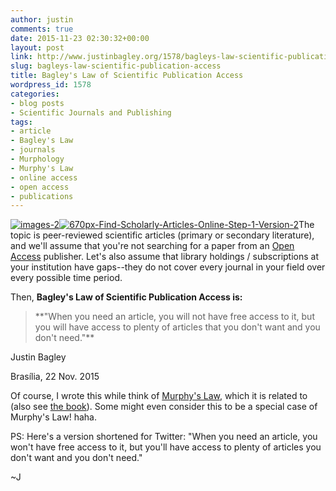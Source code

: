 ```yaml
---
author: justin
comments: true
date: 2015-11-23 02:30:32+00:00
layout: post
link: http://www.justinbagley.org/1578/bagleys-law-scientific-publication-access
slug: bagleys-law-scientific-publication-access
title: Bagley's Law of Scientific Publication Access
wordpress_id: 1578
categories:
- blog posts
- Scientific Journals and Publishing
tags:
- article
- Bagley's Law
- journals
- Murphology
- Murphy's Law
- online access
- open access
- publications
---
```


[![images-2](http://www.justinbagley.org/wp-content/uploads/2015/11/images-2.jpeg)](http://www.justinbagley.org/wp-content/uploads/2015/11/images-2.jpeg)[![670px-Find-Scholarly-Articles-Online-Step-1-Version-2](http://www.justinbagley.org/wp-content/uploads/2015/11/670px-Find-Scholarly-Articles-Online-Step-1-Version-2.jpg)](http://www.justinbagley.org/wp-content/uploads/2015/11/670px-Find-Scholarly-Articles-Online-Step-1-Version-2.jpg)The topic is peer-reviewed scientific articles (primary or secondary literature), and we'll assume that you're not searching for a paper from an [Open Access](https://en.wikipedia.org/wiki/Open_access) publisher. Let's also assume that library holdings / subscriptions at your institution have gaps--they do not cover every journal in your field over every possible time period.

Then, **Bagley's Law of Scientific Publication Access is:**

<blockquote>**"When you need an article, you will not have free access to it, but you will have access to plenty of articles that you don't want and you don't need."**</blockquote>

Justin Bagley

Brasília, 22 Nov. 2015

Of course, I wrote this while think of [Murphy's Law](https://en.wikipedia.org/wiki/Murphy%27s_law), which it is related to (also see [the book](https://books.google.com.br/books?id=dTl9BAAAQBAJ&pg=PT106&lpg=PT106&dq=cochrane's+aphorism&source=bl&ots=ycRuPwJxPy&sig=-P-9iupTaZGwpnZouS1FSOKAl2Y&hl=en&sa=X&ved=0ahUKEwiM_qn6laXJAhVQmJAKHd8JC-QQ6AEISDAH#v=onepage&q=cochrane's%20aphorism&f=false)). Some might even consider this to be a special case of Murphy's Law! haha.

PS: Here's a version shortened for Twitter: "When you need an article, you won't have free access to it, but you'll have access to plenty of articles you don't want and you don't need."

~J
